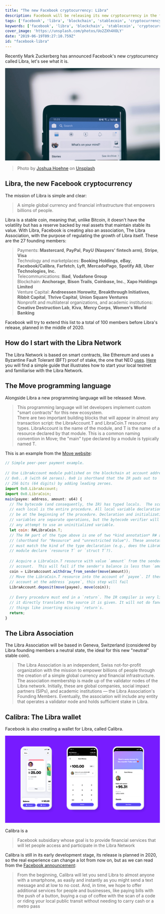 ```yaml
---
title: "The new Facebook cryptocurrency: Libra"
description: Facebook will be releasing its new cryptocurrency in the first half of 2020. But what is Libra?
tags: ['facebook', 'libra', 'blockchain', 'stablecoin', 'cryptocurrency']
keywords: ['facebook', 'libra', 'blockchain', 'stablecoin', 'cryptocurrency']
cover_image: 'https://unsplash.com/photos/Uo2ZXh4XOLY'
date: "2019-06-19T09:27:10.759Z"
id: "facebook-libra"
---
```


Recently Mark Zuckerberg has announced Facebook's new cryptocurrency called Libra, let's see what it is.

![What's on your mind?](facebook-libra.jpg)
> Photo by [Joshua Hoehne](https://unsplash.com/photos/Uo2ZXh4XOLY) on [Unsplash](https://unsplash.com)

## Libra, the new Facebook cryptocurrency

The mission of Libra is simple and clear:
> A simple global currency and financial infrastructure that empowers billions of people.

Libra is a stable coin, meaning that, unlike Bitcoin, it doesn't have the volatility but has a reserve backed by real assets that maintain stable its value.
With Libra, Facebook is creating also an association, The Libra Association, with the purpose of regulating the growth of Libra itself. These are the 27 founding members:

>Payments: **Mastercard**, **PayPal**, **PayU (Naspers' fintech arm)**, **Stripe**, **Visa**  
>Technology and marketplaces: **Booking Holdings**, **eBay**, **Facebook/Calibra**, **Farfetch**, **Lyft**, **MercadoPago**, **Spotify AB**, **Uber Technologies, Inc.**  
>Telecommunications: **Iliad**, **Vodafone Group**  
>Blockchain: **Anchorage**, **Bison Trails**, **Coinbase, Inc.**, **Xapo Holdings Limited**  
>Venture Capital: **Andreessen Horowitz**, **Breakthrough Initiatives**, **Ribbit Capital**, **Thrive Capital**, **Union Square Ventures**  
>Nonprofit and multilateral organizations, and academic institutions: **Creative Destruction Lab**, **Kiva**, **Mercy Corps**, **Women's World Banking**

Facebook will try to extend this list to a total of 100 members before Libra's release, planned in the middle of 2020.

## How do I start with the Libra Network

The Libra Network is based on smart contracts, like Ethereum and uses a Byzantine Fault Tolerant (BFT) proof of stake, the one that NEO [uses](https://docs.neo.org/it-it/node/whitepaper.html).
[Here](https://blog.daudr.me/libra-simple-smart-contract) you will find a simple guide that illustrates how to start your local testnet and familiarise with the Libra Network.

## The Move programming language

Alongside Libra a new programming language will be released: Move.
>This programming language will let developers implement custom "smart contracts" for this new ecosystem.  
>There are two important building blocks that will appear in almost any transaction script: the LibraAccount.T and LibraCoin.T resource types. LibraAccount is the name of the module, and T is the name of a resource declared by that module. This is a common naming convention in Move; the "main" type declared by a module is typically named T.

This is an example from the [Move website](https://developers.libra.org/docs/move-overview#writing-transaction-scripts):

```javascript
// Simple peer-peer payment example.

// Use LibraAccount module published on the blockchain at account address
// 0x0...0 (with 64 zeroes). 0x0 is shorthand that the IR pads out to
// 256 bits (64 digits) by adding leading zeroes.
import 0x0.LibraAccount;
import 0x0.LibraCoin;
main(payee: address, amount: u64) {
  // The bytecode (and consequently, the IR) has typed locals.  The scope of
  // each local is the entire procedure. All local variable declarations must
  // be at the beginning of the procedure. Declaration and initialization of
  // variables are separate operations, but the bytecode verifier will prevent
  // any attempt to use an uninitialized variable.
  let coin: R#LibraCoin.T;
  // The R# part of the type above is one of two *kind annotation* R# and V#
  // (shorthand for "Resource" and "unrestricted Value"). These annotations
  // must match the kind of the type declaration (e.g., does the LibraCoin
  // module declare `resource T` or `struct T`?).

  // Acquire a LibraCoin.T resource with value `amount` from the sender's
  // account.  This will fail if the sender's balance is less than `amount`.
  coin = LibraAccount.withdraw_from_sender(move(amount));
  // Move the LibraCoin.T resource into the account of `payee`. If there is no
  // account at the address `payee`, this step will fail
  LibraAccount.deposit(move(payee), move(coin));

  // Every procedure must end in a `return`. The IR compiler is very literal:
  // it directly translates the source it is given. It will not do fancy
  // things like inserting missing `return`s.
  return;
}
```

## The Libra Association

The Libra Association will be based in Geneva, Switzerland (considered by Libra founding members a neutral state, the ideal for this new "neutral" stable coin).

>The Libra Association is an independent, Swiss not-for-profit organization with the mission to empower billions of people through the creation of a simple global currency and financial infrastructure. The association membership is made up of the validator nodes of the Libra network. Initially, these are global companies, social impact partners (SIPs), and academic institutions — the Libra Association's Founding Members. Eventually, the association will include any entity that operates a validator node and holds sufficient stake in Libra.

## Calibra: The Libra wallet

Facebook is also creating a wallet for Libra, called Calibra.

![Calibra early stage](calibra.png)

Calibra is a
>Facebook subsidiary whose goal is to provide financial services that will let people access and participate in the Libra Network

Calibra is still in its early development stage, its release is planned in 2020, so the real experience can change a lot from now on, but as we can read from the [Facebook announcement](https://newsroom.fb.com/news/2019/06/coming-in-2020-calibra/):
>From the beginning, Calibra will let you send Libra to almost anyone with a smartphone, as easily and instantly as you might send a text message and at low to no cost. And, in time, we hope to offer additional services for people and businesses, like paying bills with the push of a button, buying a cup of coffee with the scan of a code or riding your local public transit without needing to carry cash or a metro pass
